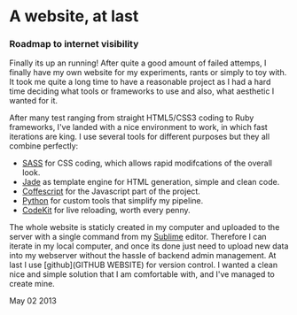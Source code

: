 # A website, at last

### Roadmap to internet visibility

Finally its up an running! After quite a good amount of failed attemps, I finally have
my own website for my experiments, rants or simply to toy with. It took me quite a long time to have a reasonable project as I had a hard time deciding what tools or frameworks to use and also, what aesthetic I wanted for it. 

After many test ranging from straight HTML5/CSS3 coding to Ruby frameworks, I've landed with a nice environment to work, in which fast iterations are king. I use several tools for different purposes but they all combine perfectly:  

* [SASS](http://sass-lang.com/) for CSS coding, which allows rapid modifcations of the overall look.  
* [Jade](http://jade-lang.com/) as template engine for HTML generation, simple and clean code.  
* [Coffescript](http://coffeescript.org/) for the Javascript part of the project.  
* [Python](http://www.python.org/) for custom tools that simplify my pipeline.  
* [CodeKit](http://incident57.com/codekit/) for live reloading, worth every penny.  

The whole website is staticly created in my computer and uploaded to the server with a single command from my [Sublime](http://www.sublimetext.com/) editor. Therefore I can iterate in my local computer, and once its done just need to upload new data into my webserver without the hassle of backend admin management. At last I use [github](GITHUB WEBSITE) for version control. I wanted a clean nice and simple solution that I am comfortable with, and I've managed to create mine.  

May 02 2013